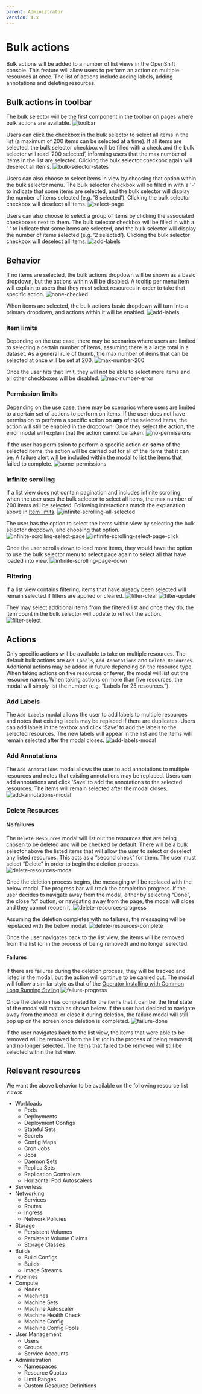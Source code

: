```yaml
---
parent: Administrator
version: 4.x
---
```


# Bulk actions

Bulk actions will be added to a number of list views in the OpenShift console. This feature will allow users to perform an action on multiple resources at once. The list of actions include adding labels, adding annotations and deleting resources.

## Bulk actions in toolbar
The bulk selector will be the first component in the toolbar on pages where bulk actions are available.
![toolbar](img/toolbar.png)

Users can click the checkbox in the bulk selector to select all items in the list (a maximum of 200 items can be selected at a time). If all items are selected, the bulk selector checkbox will be filled with a check and the bulk selector will read ‘200 selected’, informing users that the max number of items in the list are selected. Clicking the bulk selector checkbox again will deselect all items.
![bulk-selector-states](img/bulk-selector-states.png)

Users can also choose to select items in view by choosing that option within the bulk selector menu. The bulk selector checkbox will be filled in with a '-' to indicate that some items are selected, and the bulk selector will display the number of items selected (e.g. '8 selected'). Clicking the bulk selector checkbox will deselect all items.
![select-page](img/select-page.png)

Users can also choose to select a group of items by clicking the associated checkboxes next to them. The bulk selector checkbox will be filled in with a ‘-‘ to indicate that some items are selected, and the bulk selector will display the number of items selected (e.g. ‘2 selected’). Clicking the bulk selector checkbox will deselect all items.
![add-labels](img/add-labels.png)

## Behavior
If no items are selected, the bulk actions dropdown will be shown as a basic dropdown, but the actions within will be disabled. A tooltip per menu item will explain to users that they must select resources in order to take that specific action.
![none-checked](img/none-checked.png)

When items are selected, the bulk actions basic dropdown will turn into a primary dropdown, and actions within it will be enabled. 
![add-labels](img/add-labels.png)

### Item limits
Depending on the use case, there may be scenarios where users are limited to selecting a certain number of items, assuming there is a large total in a dataset. As a general rule of thumb, the max number of items that can be selected at once will be set at 200. 
![max-number-200](img/max-number-200.png)

Once the user hits that limit, they will not be able to select more items and all other checkboxes will be disabled. 
![max-number-error](img/max-number-error.png)

### Permission limits
Depending on the use case, there may be scenarios where users are limited to a certain set of actions to perform on items. If the user does not have permission to perform a specific action on **any** of the selected items, the action will still be enabled in the dropdown. Once they select the action, the error modal will explain that the action cannot be taken.
![no-permissions](img/no-permissions.png)

If the user has permission to perform a specific action on **some** of the selected items, the action will be carried out for all of the items that it can be. A failure alert will be included within the modal to list the items that failed to complete.
![some-permissions](img/some-permissions.png)


### Infinite scrolling
If a list view does not contain pagination and includes infinite scrolling, when the user uses the bulk selector to select all items, the max number of 200 items will be selected. Following interactions match the explanation above in [Item limits](#Item-limits).
![infinite-scrolling-all-selected](img/infinite-scrolling-all-selected.png)

The user has the option to select the items within view by selecting the bulk selector dropdown, and choosing that option.
![infinite-scrolling-select-page](img/infinite-scrolling-select-page.png)
![infinite-scrolling-select-page-click](img/infinite-scrolling-select-page-click.png)

Once the user scrolls down to load more items, they would have the option to use the bulk selector menu to select page again to select all that have loaded into view.
![infinite-scrolling-page-down](img/infinite-scrolling-page-down.png)

### Filtering
If a list view contains filtering, items that have already been selected will remain selected if filters are applied or cleared. 
![filter-clear](img/filter-clear.png)
![filter-update](img/filter-update.png)

They may select additional items from the filtered list and once they do, the item count in the bulk selector will update to reflect the action. 
![filter-select](img/filter-select.png)

## Actions
Only specific actions will be available to take on multiple resources. The default bulk actions are `Add Labels`, `Add Annotations` and `Delete Resources`. Additional actions may be added in future depending on the resource type. When taking actions on five resources or fewer, the modal will list out the resource names. When taking actions on more than five resources, the modal will simply list the number (e.g. “Labels for 25 resources.”).

### Add Labels
The `Add Labels` modal allows the user to add labels to multiple resources and notes that existing labels may be replaced if there are duplicates. Users can add labels in the textbox and click ‘Save’ to add the labels to the selected resources. The new labels will appear in the list and the items will remain selected after the modal closes.
![add-labels-modal](img/add-labels-modal.png)

### Add Annotations
The `Add Annotations` modal allows the user to add annotations to multiple resources and notes that existing annotations may be replaced. Users can add annotations and click ‘Save’ to add the annotations to the selected resources. The items will remain selected after the modal closes.
![add-annotations-modal](img/add-annotations-modal.png)

### Delete Resources

#### No failures

The `Delete Resources` modal will list out the resources that are being chosen to be deleted and will be checked by default. There will be a bulk selector above the listed items that will allow the user to select or deselect any listed resources. This acts as a “second check” for them. The user must select “Delete” in order to begin the deletion process.
![delete-resources-modal](img/delete-resources-modal.png)

Once the deletion process begins, the messaging will be replaced with the below modal. The progress bar will track the completion progress. If the user decides to navigate away from the modal, either by selecting “Done”, the close “x” button, or navigating away from the page, the modal will close and they cannot reopen it. 
![delete-resources-progress](img/delete-resources-progress.png)

Assuming the deletion completes with no failures, the messaging will be repelaced with the below modal. 
![delete-resources-complete](img/delete-resources-complete.png)

Once the user navigates back to the list view, the items will be removed from the list (or in the process of being removed) and no longer selected.

#### Failures

If there are failures during the deletion process, they will be tracked and listed in the modal, but the action will continue to be carried out. The modal will follow a similar style as that of the [Operator Installing with Common Long Running Styling](/designs/administrator/olm/installing-operator-long-running-component/)
![failure-progress](img/failure-progress.png)

Once the deletion has completed for the items that it can be, the final state of the modal will match as shown below. If the user had decided to navigate away from the modal or close it during deletion, the failure modal will still pop up on the screen once deletion is completed.
![failure-done](img/failure-done.png)

If the user navigates back to the list view, the items that were able to be removed will be removed from the list (or in the process of being removed) and no longer selected. The items that failed to be removed will still be selected within the list view.

## Relevant resources
We want the above behavior to be available on the following resource list views:
- Workloads
  - Pods
  - Deployments
  - Deployment Configs
  - Stateful Sets
  - Secrets
  - Config Maps
  - Cron Jobs
  - Jobs
  - Daemon Sets
  - Replica Sets
  - Replication Controllers
  - Horizontal Pod Autoscalers
- Serverless
- Networking
  - Services
  - Routes
  - Ingress
  - Network Policies
- Storage
  - Persistent Volumes
  - Persistent Volume Claims
  - Storage Classes
- Builds
  - Build Configs
  - Builds
  - Image Streams
- Pipelines
- Compute
  - Nodes
  - Machines
  - Machine Sets
  - Machine Autoscaler
  - Machine Health Check
  - Machine Config
  - Machine Config Pools
- User Management
  - Users
  - Groups
  - Service Accounts
- Administration
  - Namespaces
  - Resource Quotas
  - Limit Ranges
  - Custom Resource Definitions